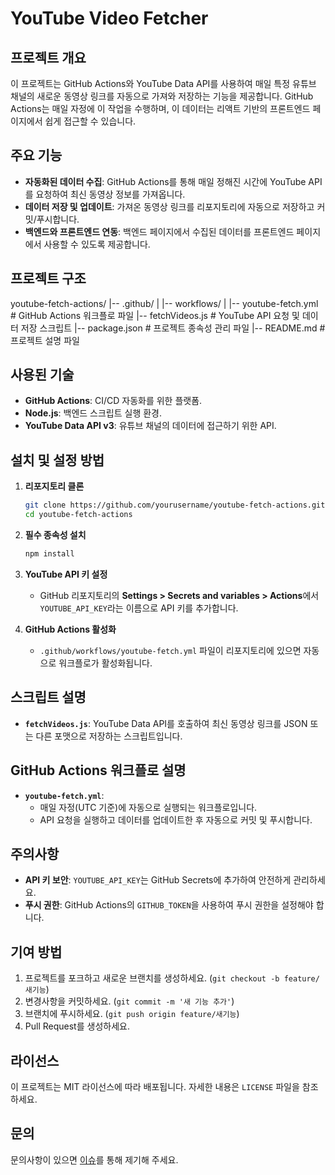 
# YouTube Video Fetcher

## 프로젝트 개요
이 프로젝트는 GitHub Actions와 YouTube Data API를 사용하여 매일 특정 유튜브 채널의 새로운 동영상 링크를 자동으로 가져와 저장하는 기능을 제공합니다. GitHub Actions는 매일 자정에 이 작업을 수행하며, 이 데이터는 리액트 기반의 프론트엔드 페이지에서 쉽게 접근할 수 있습니다.

## 주요 기능
- **자동화된 데이터 수집**: GitHub Actions를 통해 매일 정해진 시간에 YouTube API를 요청하여 최신 동영상 정보를 가져옵니다.
- **데이터 저장 및 업데이트**: 가져온 동영상 링크를 리포지토리에 자동으로 저장하고 커밋/푸시합니다.
- **백엔드와 프론트엔드 연동**: 백엔드 페이지에서 수집된 데이터를 프론트엔드 페이지에서 사용할 수 있도록 제공합니다.

## 프로젝트 구조

youtube-fetch-actions/
|-- .github/
|   |-- workflows/
|       |-- youtube-fetch.yml    # GitHub Actions 워크플로 파일
|-- fetchVideos.js               # YouTube API 요청 및 데이터 저장 스크립트
|-- package.json                 # 프로젝트 종속성 관리 파일
|-- README.md                    # 프로젝트 설명 파일

## 사용된 기술
- **GitHub Actions**: CI/CD 자동화를 위한 플랫폼.
- **Node.js**: 백엔드 스크립트 실행 환경.
- **YouTube Data API v3**: 유튜브 채널의 데이터에 접근하기 위한 API.

## 설치 및 설정 방법
1. **리포지토리 클론**
   ```bash
   git clone https://github.com/yourusername/youtube-fetch-actions.git
   cd youtube-fetch-actions
   ```

2. **필수 종속성 설치**
   ```bash
   npm install
   ```

3. **YouTube API 키 설정**
   - GitHub 리포지토리의 **Settings > Secrets and variables > Actions**에서 `YOUTUBE_API_KEY`라는 이름으로 API 키를 추가합니다.

4. **GitHub Actions 활성화**
   - `.github/workflows/youtube-fetch.yml` 파일이 리포지토리에 있으면 자동으로 워크플로가 활성화됩니다.

## 스크립트 설명
- **`fetchVideos.js`**: YouTube Data API를 호출하여 최신 동영상 링크를 JSON 또는 다른 포맷으로 저장하는 스크립트입니다.

## GitHub Actions 워크플로 설명
- **`youtube-fetch.yml`**:
  - 매일 자정(UTC 기준)에 자동으로 실행되는 워크플로입니다.
  - API 요청을 실행하고 데이터를 업데이트한 후 자동으로 커밋 및 푸시합니다.

## 주의사항
- **API 키 보안**: `YOUTUBE_API_KEY`는 GitHub Secrets에 추가하여 안전하게 관리하세요.
- **푸시 권한**: GitHub Actions의 `GITHUB_TOKEN`을 사용하여 푸시 권한을 설정해야 합니다.

## 기여 방법
1. 프로젝트를 포크하고 새로운 브랜치를 생성하세요. (`git checkout -b feature/새기능`)
2. 변경사항을 커밋하세요. (`git commit -m '새 기능 추가'`)
3. 브랜치에 푸시하세요. (`git push origin feature/새기능`)
4. Pull Request를 생성하세요.

## 라이선스
이 프로젝트는 MIT 라이선스에 따라 배포됩니다. 자세한 내용은 `LICENSE` 파일을 참조하세요.

## 문의
문의사항이 있으면 [이슈](https://github.com/yourusername/youtube-fetch-actions/issues)를 통해 제기해 주세요.
```